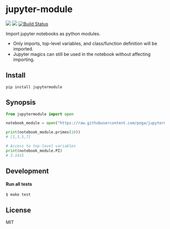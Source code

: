 # jupyter-module

![](https://img.shields.io/pypi/v/jupytermodule?style=flat-square)
![](https://img.shields.io/pypi/l/jupytermodule?style=flat-square)
[![Build Status](https://travis-ci.org/poga/jupytermodule.svg?branch=master)](https://travis-ci.org/poga/jupytermodule)

Import jupyter notebooks as python modules.

* Only imports, top-level variables, and class/function definition will be imported.
* Jupyter magics can still be used in the notebook without affecting importing.


## Install

```
pip install jupytermodule
```

## Synopsis

```python
from jupytermodule import open

notebook_module = open("https://raw.githubusercontent.com/poga/jupytermodule/master/examples/primes.ipynb")

print(notebook_module.primes(10))
# [2,3,5,7]

# Access to top-level variables
print(notebook_module.PI)
# 3.1415
```

## Development

#### Run all tests

```
$ make test
```

## License

MIT

